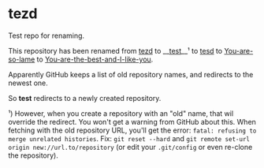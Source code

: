 # tezd
Test repo for renaming.

This repository has been renamed
from [tezd](https://github.com/doekman/tezd)
  to __[test](https://github.com/doekman/test)__¹
  to [tesd](https://github.com/doekman/tesd)
  to [You-are-so-lame](https://github.com/doekman/You-are-so-lame)
  to [You-are-the-best-and-I-like-you](https://github.com/doekman/You-are-the-best-and-I-like-you).

Apparently GitHub keeps a list of old repository names, and redirects to the newest one.

So **test** redirects to a newly created repository.

¹) However, when you create a repository with an "old" name, that wil override the redirect. You won't get a warning from GitHub about this. When fetching with the old repository URL, you'll get the error: `fatal: refusing to merge unrelated histories`. Fix: `git reset --hard` and `git remote set-url origin new://url.to/repository` (or edit your `.git/config` or even re-clone the repository).